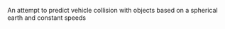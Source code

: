 An attempt to predict vehicle collision with objects based on a spherical earth and constant speeds
